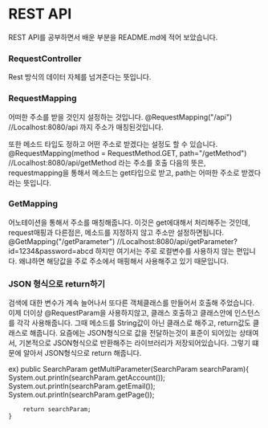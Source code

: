 # REST API
REST API를 공부하면서 배운 부분을 README.md에 적어 보았습니다.

### RequestController
Rest 방식의 데이터 자체를 넘겨준다는 뜻입니다.



### RequestMapping
어떠한 주소를 받을 것인지 설정하는 것입니다.
@RequestMapping("/api") //Localhost:8080/api 까지 주소가 매칭된것입니다.

또한 메소드 타입도 정하고 어떤 주소로 받겠다는 설정도 할 수 있습니다.
@RequestMapping(method = RequestMethod.GET, path="/getMethod") //Localhost:8080/api/getMethod 라는 주소를 호출
다음의 뜻은, requestmapping을 통해서 메소드는 get타입으로 받고, path는 어떠한 주소로 받겠다라는 뜻입니다.



### GetMapping
어노테이션을 통해서 주소를 매칭해줍니다.
이것은 get에대해서 처리해주는 것인데, request매핑과 다른점은, 메소드를 지정하지 않고 주소만 설정하면됩니다.
@GetMapping("/getParameter") //Localhost:8080/api/getParameter?id=1234&password=abcd
하지만 여기서는 주로 로컬변수를 사용하지 않는 편입니다. 왜냐하면 해당값을 주로 주소에서 매핑해서 사용해주고 있기 때문입니다.



### JSON 형식으로 return하기
검색에 대한 변수가 계속 늘어나서 또다른 객체클래스를 만들어서 호출해 주었습니다.
이제 더이상 @RequestParam을 사용하지않고, 클래스 호출하고 클래스안에 인스턴스를 각각 사용해줍니다.
그때 메소드를 String값이 아닌 클래스로 해주고, return값도 클래스로 해줍니다.
요즘에는 JSON형식으로 값을 전달하는것이 표준이 되어있는 상태여서, 기본적으로 JSON형식으로 반환해주는 라이브러리가 저장되어있습니다. 그렇기 떄문에 알아서 JSON형식으로 return 해줍니다.

ex)
public SearchParam getMultiParameter(SearchParam searchParam){
System.out.println(searchParam.getAccount());
System.out.println(searchParam.getEmail());
System.out.println(searchParam.getPage());

        return searchParam;
    }